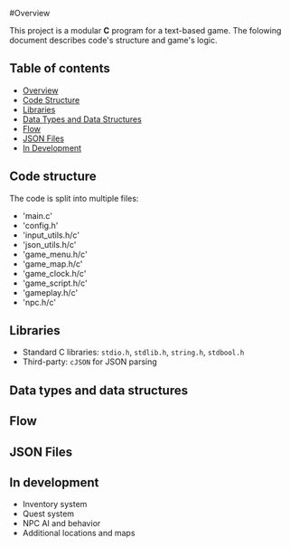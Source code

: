 #Overview

This project is a modular **C** program for a text-based game. The folowing document describes code's structure and game's logic.

## Table of contents

- [Overview](#overview)
- [Code Structure](#code-structure)
- [Libraries](#libraries)
- [Data Types and Data Structures](#data-types-and-data-structures)
- [Flow](#flow)
- [JSON Files](#json-files)
- [In Development](#in-development)

## Code structure

The code is split into multiple files:

- 'main.c' 
- 'config.h'
- 'input_utils.h/c'
- 'json_utils.h/c'
- 'game_menu.h/c'
- 'game_map.h/c'
- 'game_clock.h/c'
- 'game_script.h/c'
- 'gameplay.h/c'
- 'npc.h/c'

## Libraries

- Standard C libraries: `stdio.h`, `stdlib.h`, `string.h`, `stdbool.h`
- Third-party: `cJSON` for JSON parsing

## Data types and data structures

## Flow

## JSON Files

## In development

- Inventory system
- Quest system
- NPC AI and behavior
- Additional locations and maps
